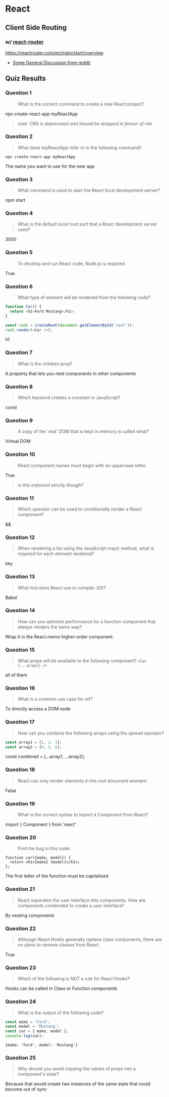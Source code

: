 # React

## Client Side Routing

### w/ [react-router](https://reactrouter.com/en/main/start/overview)

https://reactrouter.com/en/main/start/overview

- [Some General Discussion from reddit](https://www.reddit.com/r/reactjs/comments/18ofzzi/does_react_router_scale_or_better_use_nextjsremix/)

## Quiz Results

### Question 1

> What is the correct command to create a new React project?

npx create-react-app myReactApp

> *note: CRA is deprecated and should be dropped in favour of vite*

### Question 2

> What does myReactApp refer to in the following command?

`npx create-react-app myReactApp`

The name you want to use for the new app

### Question 3

> What command is used to start the React local development server?

npm start

### Question 4

> What is the default local host port that a React development server uses?

3000

### Question 5

> To develop and run React code, Node.js is required.

True

### Question 6

> What type of element will be rendered from the following code?

```javascript
function Car() {
  return <h1>Ford Mustang</h1>;
}

const root = createRoot(document.getElementById('root'));
root.render(<Car />);

```

h1

### Question 7

> What is the children prop?

A property that lets you nest components in other components

### Question 8

> Which keyword creates a constant in JavaScript?

const

### Question 9

> A copy of the 'real' DOM that is kept in memory is called what?

Virtual DOM

### Question 10

> React component names must begin with an uppercase letter.

True

> *is this enforced strictly though?*

### Question 11

> Which operator can be used to conditionally render a React component?

&&

### Question 12

> When rendering a list using the JavaScript map() method, what is required for each element rendered?

key

### Question 13

> What tool does React use to compile JSX?

Babel

### Question 14

> How can you optimize performance for a function component that always renders the same way?

Wrap it in the React.memo higher-order component.

### Question 15

> What props will be available to the following component?
`<Car {...props} />`

all of them

### Question 16

> What is a common use case for ref?

To directly access a DOM node

### Question 17

> How can you combine the following arrays using the spread operator?

```javascript
const array1 = [1, 2, 3];
const array2 = [4, 5, 6];
```

const combined = [...array1, ...array2];

### Question 18

> React can only render elements in the root document element.

False

### Question 19

> What is the correct syntax to import a Component from React?

import { Component } from 'react'

### Question 20

> Find the bug in this code:

```react
function car({make, model}) {
  return <h1>{make} {model}</h1>;
};
```

The first letter of the function must be capitalized

### Question 21

> React separates the user interface into components. How are components combinded to create a user interface?

By nesting components

### Question 22

> Although React Hooks generally replace class components, there are no plans to remove classes from React.

True

### Question 23

> Which of the following is NOT a rule for React Hooks?

Hooks can be called in Class or Function components

### Question 24

> What is the output of the following code?

```javascript
const make = 'Ford';
const model = 'Mustang';
const car = { make, model };
console.log(car);
```

`{make: 'Ford', model: 'Mustang'}`

### Question 25

> Why should you avoid copying the values of props into a component's state?

Because that would create two instances of the same state that could become out of sync  
